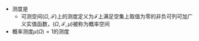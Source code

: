 - 测度是
	- 可测空间$(\Omega,\mathcal{F})$上的测度定义为$\mathcal{F}$上满足空集上取值为零的非负可列可加广义实值函数，$(\Omega,\mathcal{F},\mu)$被称为概率空间
- 概率测度$\mu(\Omega)=1$的测度